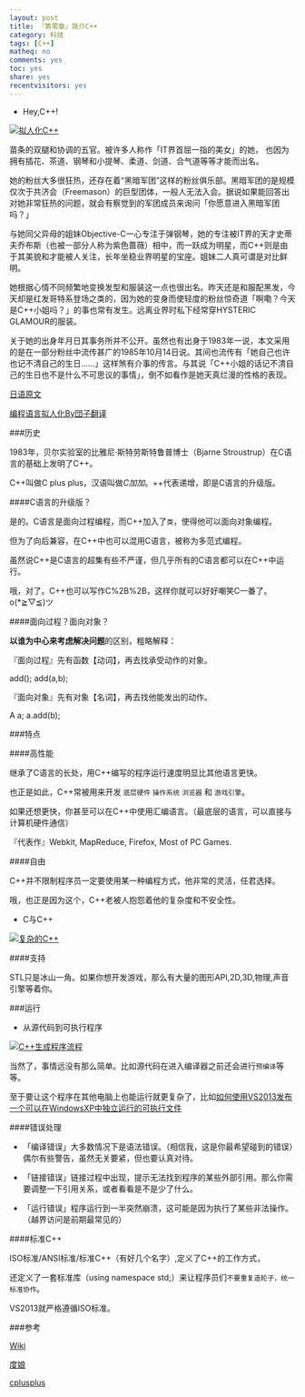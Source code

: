```yaml
---
layout: post 
title: 『第零章』简介C++
category: 科技
tags: [C++]
matheq: no
comments: yes
toc: yes
share: yes
recentvisitors: yes
---
```


- Hey,C++!

<a class="fancybox" rel="gallery1" href="http://ww1.sinaimg.cn/large/8935112btw1eqde3go4aaj208c0c8wft.jpg" title="拟人化C++"><img src="http://ww1.sinaimg.cn/large/8935112btw1eqde3go4aaj208c0c8wft.jpg" alt="拟人化C++" /></a>

>
苗条的双腿和协调的五官。被许多人称作「IT界首屈一指的美女」的她，
也因为拥有插花、茶道、钢琴和小提琴、柔道、剑道、合气道等等才能而出名。
>
她的粉丝大多很狂热，还存在着“黑暗军团”这样的粉丝俱乐部。黑暗军团的是规模仅次于共济会（Freemason）的巨型团体，一般人无法入会。据说如果能回答出对她非常狂热的问题，就会有察觉到的军团成员来询问「你愿意进入黑暗军团吗？」
>
与她同父异母的姐妹Objective-C一心专注于弹钢琴，她的专注被IT界的天才史蒂夫乔布斯（也被一部分人称为紫色蔷薇）相中，而一跃成为明星，而C++则是由于其美貌和才能被人关注，长年坐稳业界明星的宝座。姐妹二人真可谓是对比鲜明。
>
她根据心情不同频繁地变换发型和服装这一点也很出名。昨天还是和服配黑发，今天却是红发哥特系登场之类的，因为她的变身而使轻度的粉丝惊奇道「啊嘞？今天是C++小姐吗？」的事也常有发生。远离业界时私下经常穿HYSTERIC GLAMOUR的服装。
>
关于她的出身年月日其事务所并不公开。虽然也有出身于1983年一说，本文采用的是在一部分粉丝中流传甚广的1985年10月14日说。其间也流传有「她自己也许也记不清自己的生日……」这样煞有介事的传言。与其说「C++小姐的话记不清自己的生日也不是什么不可思议的事情」，倒不如看作是她天真烂漫的性格的表现。
>

[日语原文](http://next.rikunabi.com/tech/docs/ct_s03600.jsp?p=002412)

[编程语言拟人化By団子翻译](http://blog.jobbole.com/author/hrc706/)

###历史

1983年，贝尔实验室的比雅尼·斯特劳斯特鲁普博士（Bjarne Stroustrup）在C语言的基础上发明了C++。

C++叫做C plus plus，汉语叫做*C加加*。++代表递增，即是C语言的升级版。

####C语言的升级版？

是的。C语言是面向过程编程，而C++加入了`类`，使得他可以面向对象编程。

但为了向后兼容，在C++中也可以混用C语言，被称为多范式编程。

虽然说C++是C语言的超集有些不严谨，但几乎所有的C语言都可以在C++中运行。

哦，对了。C++也可以写作C%2B%2B，这样你就可以好好嘲笑C一番了。o(*≧▽≦)ツ

####面向过程？面向对象？

**以谁为中心来考虑解决问题**的区别，粗略解释：

『面向过程』先有函数【动词】，再去找承受动作的对象。

 add(); add(a,b);

『面向对象』先有对象【名词】，再去找他能发出的动作。

 A a;   a.add(b);

###特点

####高性能

继承了C语言的长处，用C++编写的程序运行速度明显比其他语言更快。

也正是如此，C++常被用来开发 `底层硬件` `操作系统` `浏览器` 和 `游戏引擎`。

如果还想更快，你甚至可以在C++中使用汇编语言。（最底层的语言，可以直接与计算机硬件通信）

『代表作』Webkit, MapReduce, Firefox, Most of PC Games. 

####自由

C++并不限制程序员一定要使用某一种编程方式，他非常的灵活，任君选择。

哦，也正是因为这个，C++老被人抱怨着他的复杂度和不安全性。

- C与C++

<a class="fancybox" rel="gallery1" href="http://ww1.sinaimg.cn/large/8935112btw1eqdee0clvjj20go0790tr.jpg" title="复杂的C++"><img src="http://ww1.sinaimg.cn/large/8935112btw1eqdee0clvjj20go0790tr.jpg" alt="复杂的C++" /></a>

####支持

STL只是冰山一角。如果你想开发游戏，那么有大量的图形API,2D,3D,物理,声音引擎等着你。

###运行

- 从源代码到可执行程序

<a class="fancybox" rel="gallery1" href="http://ww1.sinaimg.cn/large/8935112btw1eqdefhj3n3j20n703374o.jpg" title="C++生成程序流程"><img src="http://ww1.sinaimg.cn/large/8935112btw1eqdefhj3n3j20n703374o.jpg" alt="C++生成程序流程" /></a>

当然了，事情远没有那么简单。比如源代码在进入编译器之前还会进行`预编译`等等。

至于要让这个程序在其他电脑上也能运行就更复杂了，比如[如何使用VS2013发布一个可以在WindowsXP中独立运行的可执行文件](http://www.zhihu.com/question/25415940)

####错误处理

- 「编译错误」大多数情况下是语法错误。（相信我，这是你最希望碰到的错误）偶尔有些警告，虽然无关要紧，但也要认真对待。

- 「链接错误」链接过程中出现，提示无法找到程序的某些外部引用。那么你需要调整一下引用关系，或者看看是不是少了什么。

- 「运行错误」程序运行到一半突然崩溃，这可能是因为执行了某些非法操作。（越界访问是前期最常见的）

####标准C++

ISO标准/ANSI标准/标准C++（有好几个名字）,定义了C++的工作方式，

还定义了一套标准库（using namespace std;）来让程序员们`不要重复造轮子，统一标准协作`。

VS2013就严格遵循ISO标准。

###参考

[Wiki](http://en.wikipedia.org/wiki/C%2B%2B)

[度娘](http://baike.baidu.com/view/824.htm)

[cplusplus](http://www.cplusplus.com/info/history/)